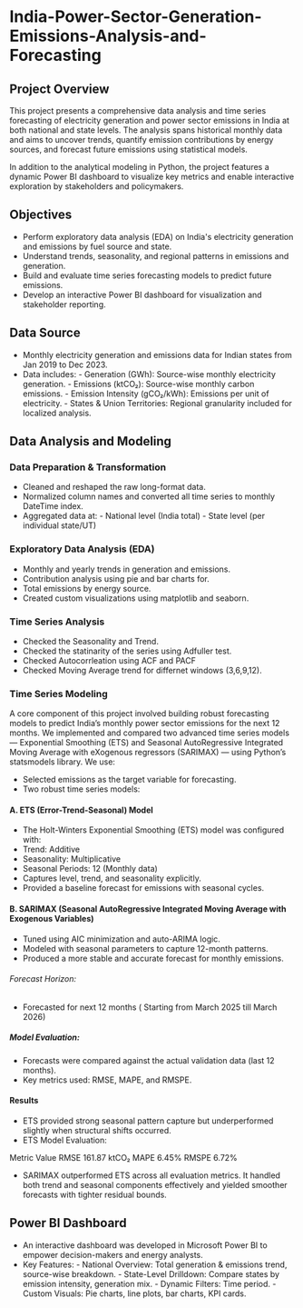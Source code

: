 # India-Power-Sector-Generation-Emissions-Analysis-and-Forecasting

## Project Overview
This project presents a comprehensive data analysis and time series forecasting of electricity generation and power sector emissions in India at both national and state levels. The analysis spans historical monthly data and aims to uncover trends, quantify emission contributions by energy sources, and forecast future emissions using statistical models.

In addition to the analytical modeling in Python, the project features a dynamic Power BI dashboard to visualize key metrics and enable interactive exploration by stakeholders and policymakers.

## Objectives

- Perform exploratory data analysis (EDA) on India's electricity generation and emissions by fuel source and state.
- Understand trends, seasonality, and regional patterns in emissions and generation.
- Build and evaluate time series forecasting models to predict future emissions.
- Develop an interactive Power BI dashboard for visualization and stakeholder reporting.

## Data Source

- Monthly electricity generation and emissions data for Indian states from Jan 2019 to Dec 2023.
- Data includes:
         - Generation (GWh): Source-wise monthly electricity generation.
         - Emissions (ktCO₂): Source-wise monthly carbon emissions.
         - Emission Intensity (gCO₂/kWh): Emissions per unit of electricity.
         - States & Union Territories: Regional granularity included for localized analysis.

## Data Analysis and Modeling

### Data Preparation & Transformation

- Cleaned and reshaped the raw long-format data.
- Normalized column names and converted all time series to monthly DateTime index.
- Aggregated data at:
         - National level (India total)
         - State level (per individual state/UT)
    
### Exploratory Data Analysis (EDA)

- Monthly and yearly trends in generation and emissions.
- Contribution analysis using pie and bar charts for.
- Total emissions by energy source.
- Created custom visualizations using matplotlib and seaborn.

### Time Series Analysis

- Checked the Seasonality and Trend.
- Checked the statinarity of the series using Adfuller test.
- Checked Autocorrleation using ACF and PACF
- Checked Moving Average trend for differnet windows (3,6,9,12).

### Time Series Modeling
A core component of this project involved building robust forecasting models to predict India’s monthly power sector emissions for the next 12 months. We implemented and compared two advanced time series models — Exponential Smoothing (ETS) and Seasonal AutoRegressive Integrated Moving Average with eXogenous regressors (SARIMAX) — using Python’s statsmodels library.
We use:
- Selected emissions as the target variable for forecasting.
- Two robust time series models:

#### A. ETS (Error-Trend-Seasonal) Model
- The Holt-Winters Exponential Smoothing (ETS) model was configured with:
- Trend: Additive
- Seasonality: Multiplicative
- Seasonal Periods: 12 (Monthly data)
- Captures level, trend, and seasonality explicitly.
- Provided a baseline forecast for emissions with seasonal cycles.

#### B. SARIMAX (Seasonal AutoRegressive Integrated Moving Average with Exogenous Variables)
- Tuned using AIC minimization and auto-ARIMA logic.
- Modeled with seasonal parameters to capture 12-month patterns.
- Produced a more stable and accurate forecast for monthly emissions.

###### Forecast Horizon: 
- Forecasted for next 12 months ( Starting from March 2025 till March 2026)
  
##### Model Evaluation: 
- Forecasts were compared against the actual validation data (last 12 months).
- Key metrics used: RMSE, MAPE, and RMSPE.

#### Results
- ETS provided strong seasonal pattern capture but underperformed slightly when structural shifts occurred.
- ETS Model Evaluation:

Metric	Value
RMSE	161.87 ktCO₂
MAPE	6.45%
RMSPE	6.72%

- SARIMAX outperformed ETS across all evaluation metrics. It handled both trend and seasonal components effectively and yielded smoother forecasts with tighter residual bounds.



## Power BI Dashboard
- An interactive dashboard was developed in Microsoft Power BI to empower decision-makers and energy analysts.
- Key Features:
       - National Overview: Total generation & emissions trend, source-wise breakdown.
       - State-Level Drilldown: Compare states by emission intensity, generation mix.
       - Dynamic Filters: Time period.
       - Custom Visuals: Pie charts, line plots, bar charts, KPI cards.
